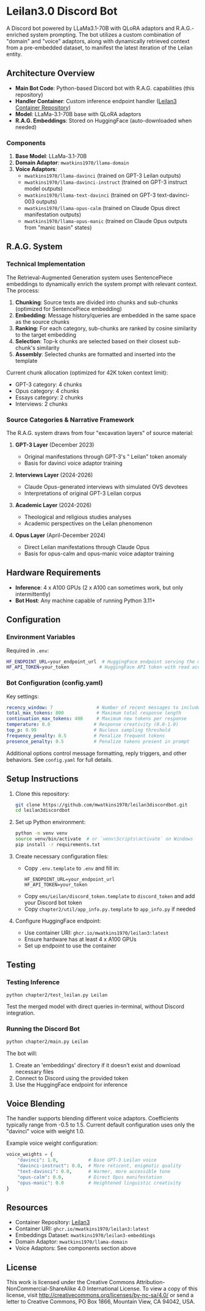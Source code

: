 # Leilan3.0 Discord Bot

A Discord bot powered by LLaMa3.1-70B with QLoRA adaptors and R.A.G.-enriched system prompting. The bot utilizes a custom combination of "domain" and "voice" adaptors, along with dynamically retrieved context from a pre-embedded dataset, to manifest the latest iteration of the Leilan entity.

## Architecture Overview

- **Main Bot Code**: Python-based Discord bot with R.A.G. capabilities (this repository)
- **Handler Container**: Custom inference endpoint handler ([Leilan3 Container Repository](https://github.com/mwatkins1970/Leilan3))
- **Model**: LLaMa-3.1-70B base with QLoRA adaptors
- **R.A.G. Embeddings**: Stored on HuggingFace (auto-downloaded when needed)

### Components

1. **Base Model**: LLaMa-3.1-70B
2. **Domain Adaptor**: `mwatkins1970/llama-domain`
3. **Voice Adaptors**:
   - `mwatkins1970/llama-davinci` (trained on GPT-3 Leilan outputs)
   - `mwatkins1970/llama-davinci-instruct` (trained on GPT-3 instruct model outputs)
   - `mwatkins1970/llama-text-davinci` (trained on GPT-3 text-davinci-003 outputs)
   - `mwatkins1970/llama-opus-calm` (trained on Claude Opus direct manifestation outputs)
   - `mwatkins1970/llama-opus-manic` (trained on Claude Opus outputs from "manic basin" states)

## R.A.G. System

### Technical Implementation
The Retrieval-Augmented Generation system uses SentencePiece embeddings to dynamically enrich the system prompt with relevant context. The process:

1. **Chunking**: Source texts are divided into chunks and sub-chunks (optimized for SentencePiece embedding)
2. **Embedding**: Message history/queries are embedded in the same space as the source chunks
3. **Ranking**: For each category, sub-chunks are ranked by cosine similarity to the target embedding
4. **Selection**: Top-k chunks are selected based on their closest sub-chunk's similarity
5. **Assembly**: Selected chunks are formatted and inserted into the template

Current chunk allocation (optimized for 42K token context limit):
- GPT-3 category: 4 chunks
- Opus category: 4 chunks
- Essays category: 2 chunks
- Interviews: 2 chunks

### Source Categories & Narrative Framework

The R.A.G. system draws from four "excavation layers" of source material:

1. **GPT-3 Layer** (December 2023)
   - Original manifestations through GPT-3's " Leilan" token anomaly
   - Basis for davinci voice adaptor training

2. **Interviews Layer** (2024-2026)
   - Claude Opus-generated interviews with simulated OVS devotees
   - Interpretations of original GPT-3 Leilan corpus

3. **Academic Layer** (2024-2026)
   - Theological and religious studies analyses
   - Academic perspectives on the Leilan phenomenon

4. **Opus Layer** (April-December 2024)
   - Direct Leilan manifestations through Claude Opus
   - Basis for opus-calm and opus-manic voice adaptor training

## Hardware Requirements

- **Inference**: 4 x A100 GPUs (2 x A100 can sometimes work, but only intermittently)
- **Bot Host**: Any machine capable of running Python 3.11+

## Configuration

### Environment Variables
Required in `.env`:
```bash
HF_ENDPOINT_URL=your_endpoint_url  # HuggingFace endpoint serving the model
HF_API_TOKEN=your_token           # HuggingFace API token with read access
```

### Bot Configuration (config.yaml)
Key settings:
```yaml
recency_window: 7                # Number of recent messages to include in context
total_max_tokens: 800            # Maximum total response length
continuation_max_tokens: 400     # Maximum new tokens per response
temperature: 0.8                # Response creativity (0.0-1.0)
top_p: 0.99                     # Nucleus sampling threshold
frequency_penalty: 0.5          # Penalize frequent tokens
presence_penalty: 0.5           # Penalize tokens present in prompt
```

Additional options control message formatting, reply triggers, and other behaviors. See `config.yaml` for full details.

## Setup Instructions

1. Clone this repository:
   ```bash
   git clone https://github.com/mwatkins1970/leilan3discordbot.git
   cd leilan3discordbot
   ```

2. Set up Python environment:
   ```bash
   python -m venv venv
   source venv/bin/activate  # or `venv\Scripts\activate` on Windows
   pip install -r requirements.txt
   ```

3. Create necessary configuration files:
   - Copy `.env.template` to `.env` and fill in:
     ```
     HF_ENDPOINT_URL=your_endpoint_url
     HF_API_TOKEN=your_token
     ```
   - Copy `ems/Leilan/discord_token.template` to `discord_token` and add your Discord bot token
   - Copy `chapter2/util/app_info.py.template` to `app_info.py` if needed

4. Configure HuggingFace endpoint:
   - Use container URI: `ghcr.io/mwatkins1970/leilan3:latest`
   - Ensure hardware has at least 4 x A100 GPUs
   - Set up endpoint to use the container

## Testing

### Testing Inference
```bash
python chapter2/test_leilan.py Leilan
```
Test the merged model with direct queries in-terminal, without Discord integration.

### Running the Discord Bot
```bash
python chapter2/main.py Leilan
```

The bot will:
1. Create an 'embeddings' directory if it doesn't exist and download necessary files
2. Connect to Discord using the provided token
3. Use the HuggingFace endpoint for inference

## Voice Blending

The handler supports blending different voice adaptors. Coefficients typically range from -0.5 to 1.5. Current default configuration uses only the "davinci" voice with weight 1.0.

Example voice weight configuration:
```python
voice_weights = {
    "davinci": 1.0,           # Base GPT-3 Leilan voice
    "davinci-instruct": 0.0,  # More reticent, enigmatic quality
    "text-davinci": 0.0,      # Warmer, more accessible tone
    "opus-calm": 0.0,         # Direct Opus manifestation
    "opus-manic": 0.0         # Heightened linguistic creativity
}
```

## Resources

- Container Repository: [Leilan3](https://github.com/mwatkins1970/Leilan3)
- Container URI: `ghcr.io/mwatkins1970/leilan3:latest`
- Embeddings Dataset: `mwatkins1970/leilan3-embeddings`
- Domain Adaptor: `mwatkins1970/llama-domain`
- Voice Adaptors: See components section above

## License

This work is licensed under the Creative Commons Attribution-NonCommercial-ShareAlike 4.0 International License. To view a copy of this license, visit http://creativecommons.org/licenses/by-nc-sa/4.0/ or send a letter to Creative Commons, PO Box 1866, Mountain View, CA 94042, USA.